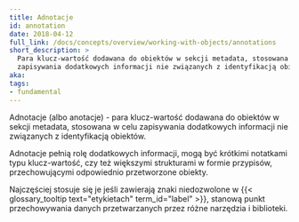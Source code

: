 ```yaml
---
title: Adnotacje
id: annotation
date: 2018-04-12
full_link: /docs/concepts/overview/working-with-objects/annotations
short_description: >
  Para klucz-wartość dodawana do obiektów w sekcji metadata, stosowana w celu
  zapisywania dodatkowych informacji nie związanych z identyfikacją obiektów.
aka: 
tags:
- fundamental
---
```

Adnotacje (albo anotacje) - para klucz-wartość dodawana do obiektów w sekcji metadata, stosowana w celu
zapisywania dodatkowych informacji nie związanych z identyfikacją obiektów.

<!--more-->

Adnotacje pełnią rolę dodatkowych informacji, mogą być krótkimi notatkami typu klucz-wartość, czy też większymi strukturami w formie przypisów, przechowującymi odpowiednio przetworzone obiekty.

Najczęściej stosuje się je jeśli zawierają znaki niedozwolone w {{< glossary_tooltip text="etykietach" term_id="label" >}}, stanową punkt przechowywania danych przetwarzanych przez różne narzędzia i biblioteki.
